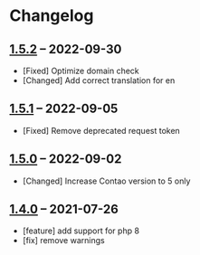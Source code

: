 # Changelog

[//]: <> (
Types of changes
    Added for new Addeds.
    Changed for changes in existing functionality.
    Deprecated for soon-to-be removed Addeds.
    Removed for now removed Addeds.
    Fixed for any bug fixes.
    Security in case of vulnerabilities.
)

## [1.5.2](https://github.com/pdir/contao-theme-helper-bundle/tree/1.5.2) – 2022-09-30

- [Fixed] Optimize domain check
- [Changed] Add correct translation for en

## [1.5.1](https://github.com/pdir/contao-theme-helper-bundle/tree/1.5.1) – 2022-09-05

- [Fixed] Remove deprecated request token

## [1.5.0](https://github.com/pdir/contao-theme-helper-bundle/tree/1.5.0) – 2022-09-02

- [Changed] Increase Contao version to 5 only

## [1.4.0](https://github.com/pdir/contao-theme-helper-bundle/tree/1.4.0) – 2021-07-26

- [feature] add support for php 8
- [fix] remove warnings
